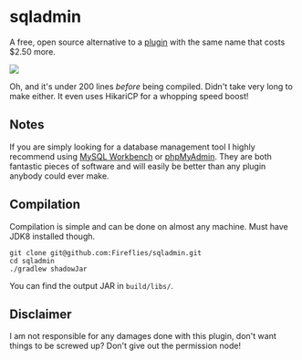 sqladmin
========

A free, open source alternative to a [plugin][overpriced-crap] with the same name that costs $2.50 more.

![](http://i.imgur.com/V8OI9tF.png)

Oh, and it's under 200 lines *before* being compiled. Didn't take very long to make either. It even uses HikariCP for a whopping speed boost!

## Notes

If you are simply looking for a database management tool I highly recommend using [MySQL Workbench][awesome-sauce] or [phpMyAdmin][less-awesome-sauce-but-still-saucy].
They are both fantastic pieces of software and will easily be better than any plugin anybody could ever make.

## Compilation

Compilation is simple and can be done on almost any machine. Must have JDK8 installed though.

```
git clone git@github.com:Fireflies/sqladmin.git
cd sqladmin
./gradlew shadowJar
```

You can find the output JAR in `build/libs/`.

## Disclaimer

I am not responsible for any damages done with this plugin, don't want things to be screwed up?
Don't give out the permission node!

[overpriced-crap]: https://www.spigotmc.org/resources/sqladmin.6857/
[awesome-sauce]: https://www.mysql.com/products/workbench/
[less-awesome-sauce-but-still-saucy]: https://www.phpmyadmin.net/
